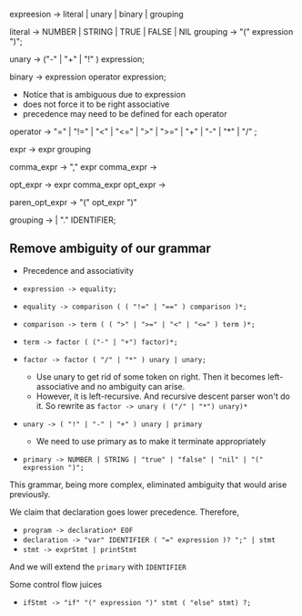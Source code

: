 expreesion -> literal | unary | binary | grouping

literal -> NUMBER | STRING | TRUE | FALSE | NIL
grouping -> "(" expression ")";

unary -> ("-" | "+" | "!" ) expression;

binary -> expression operator expression;

- Notice that is ambiguous due to expression
- does not force it to be right associative
- precedence may need to be defined for each operator

operator ->  "=" | "!=" | "<" | "<=" | ">" | ">="
| "+"  | "-"  | "*" | "/" ;

expr -> expr grouping

comma_expr -> "," expr
comma_expr -> 

opt_expr -> expr comma_expr
opt_expr ->

paren_opt_expr -> "(" opt_expr ")"



grouping ->  | "." IDENTIFIER;

## Remove ambiguity of our grammar

- Precedence and associativity

- `expression -> equality;`
- `equality -> comparison ( ( "!=" | "==" ) comparison )*;`
- `comparison -> term ( ( ">" | ">=" | "<" | "<=" ) term )*;`
- `term -> factor ( ("-" | "+") factor)*;`
- `factor -> factor ( "/" | "*" ) unary | unary;`
  - Use unary to get rid of some token on right. Then it becomes left-associative and no ambiguity can arise.
  - However, it is left-recursive. And recursive descent parser won't do it. So rewrite as
  `factor -> unary ( ("/" | "*") unary)*`
- `unary -> ( "!" | "-" | "+" ) unary | primary`
  - We need to use primary as to make it terminate appropriately
- `primary -> NUMBER | STRING | "true" | "false" | "nil" | "(" expression ")";`

This grammar, being more complex, eliminated ambiguity that would arise previously.

We claim that declaration goes lower precedence. Therefore,

- `program -> declaration* EOF`
- `declaration -> "var" IDENTIFIER ( "=" expression )? ";" | stmt`
- `stmt -> exprStmt | printStmt`

And we will extend the `primary` with `IDENTIFIER`

Some control flow juices

- `ifStmt -> "if" "(" expression ")" stmt ( "else" stmt) ?;`
